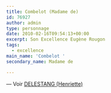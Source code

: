 ```yaml
---
title: Combelot (Madame de)
id: 76927
author: admin
type: personnage
date: 2010-02-16T09:54:13+00:00
excerpt: Son Excellence Eugène Rougon
tags:
  - excellence
main_name: 'Combelot '
secondary_name: Madame de

---
```

— Voir [DELESTANG (Henriette)][1]

 [1]: http://